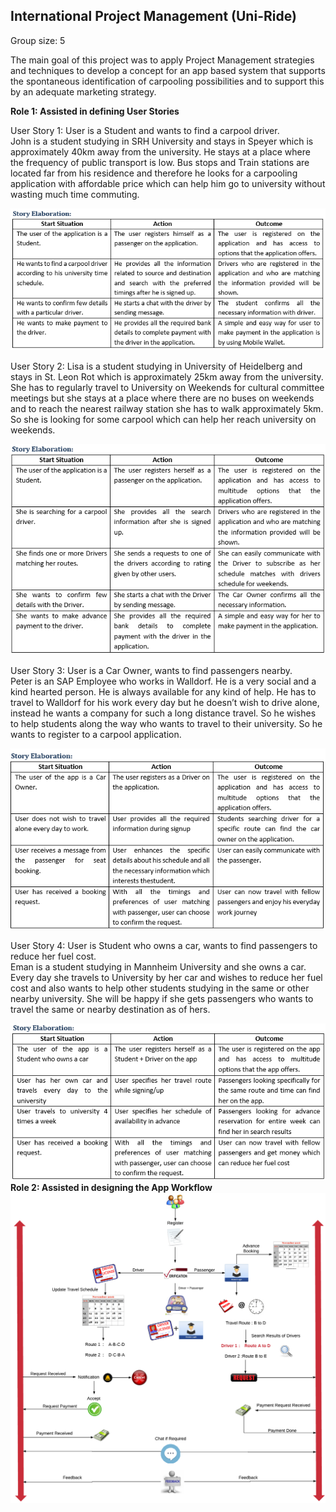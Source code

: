 <h2>International Project Management (Uni-Ride)</h2>
Group size: 5 
<p>The main goal of this project was to apply Project Management strategies and techniques to develop a concept for an app based 
system that supports the spontaneous identification of carpooling possibilities and to support this by an adequate marketing strategy.</p>
<b>Role 1: Assisted in defining User Stories</b><br>
<p>User Story 1: User is a Student and wants to find a carpool driver. <br>
John is a student studying in SRH University and stays in Speyer which is approximately 40km away from the university. 
He stays at a place where the frequency of public transport is low. Bus stops and Train stations are located far from his residence 
and therefore he looks for a carpooling application with affordable price which can help him go to university without wasting much time
commuting.</p>
<img src="https://github.com/Kavana-CR/International-Project-Management-Uni-Ride/blob/master/UserStory1.PNG"> <br>
<p>User Story 2: Lisa is a student studying in University of Heidelberg and stays in St. Leon Rot which is approximately 25km away from the university. She has to regularly travel to University on Weekends for cultural committee meetings but she stays at a place where there are no buses on weekends and to reach the nearest railway station she has to walk approximately 5km. So she is looking for some carpool which can help her reach university on weekends.</p>
<img src="https://github.com/Kavana-CR/International-Project-Management-Uni-Ride/blob/master/UserStory2.PNG">
<p>User Story 3: User is a Car Owner, wants to find passengers nearby.<br>
Peter is an SAP Employee who works in Walldorf. He is a very social and a kind hearted person. He is always available for any kind of help. He has to travel to Walldorf for his work every day but he doesn’t wish to drive alone, instead he wants a company for such a long distance travel. So he wishes to help students along the way who wants to travel to their university. So he wants to register to a carpool application.</p>
<img src="https://github.com/Kavana-CR/International-Project-Management-Uni-Ride/blob/master/UserStory3.PNG"> <br>
<p>User Story 4: User is Student who owns a car, wants to find passengers to reduce her fuel cost. <br>
Eman is a student studying in Mannheim University and she owns a car. Every day she travels to University by her car and wishes to reduce her fuel cost and also wants to help other students studying in the same or other nearby university. She will be happy if she gets passengers who wants to travel the same or nearby destination as of hers.</p>
<img src="https://github.com/Kavana-CR/International-Project-Management-Uni-Ride/blob/master/UserStory4.PNG"> <br>
<b>Role 2: Assisted in designing the App Workflow</b><br>
<img src="https://github.com/Kavana-CR/International-Project-Management-Uni-Ride/blob/master/AppWorkflow.png">
